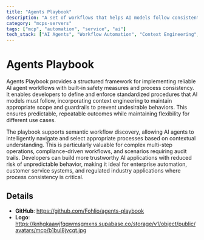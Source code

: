 ```yaml
---
title: "Agents Playbook"
description: "A set of workflows that helps AI models follow consistent, validated processes with context engineering, guardrails and semantic workflow discovery."
category: "mcps-servers"
tags: ["mcp", "automation", "service", "ai"]
tech_stack: ["AI Agents", "Workflow Automation", "Context Engineering", "Semantic Discovery", "Guardrail Systems"]
---
```


# Agents Playbook

Agents Playbook provides a structured framework for implementing reliable AI agent workflows with built-in safety measures and process consistency. It enables developers to define and enforce standardized procedures that AI models must follow, incorporating context engineering to maintain appropriate scope and guardrails to prevent undesirable behaviors. This ensures predictable, repeatable outcomes while maintaining flexibility for different use cases.

The playbook supports semantic workflow discovery, allowing AI agents to intelligently navigate and select appropriate processes based on contextual understanding. This is particularly valuable for complex multi-step operations, compliance-driven workflows, and scenarios requiring audit trails. Developers can build more trustworthy AI applications with reduced risk of unpredictable behavior, making it ideal for enterprise automation, customer service systems, and regulated industry applications where process consistency is critical.

## Details

- **GitHub**: https://github.com/Fohlio/agents-playbook
- **Logo**: https://knhgkaawjfqqwmsgmxns.supabase.co/storage/v1/object/public/avatars/mcp/b1bul8jvcqt.jpg
